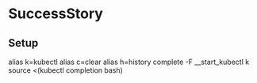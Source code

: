 # SuccessStory

## Setup
alias k=kubectl
alias c=clear
alias h=history
complete -F __start_kubectl k
source <(kubectl completion bash)
